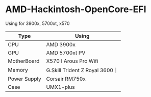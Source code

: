# AMD-Hackintosh-OpenCore-EFI
Using for 3900x, 5700xt, x570


|  Type   | Using  |
|  ----  | ----  |
| CPU  | AMD 3900x |
| GPU  | AMD 5700xt PV |
| MotherBoard | X570 I Arous Pro Wifi|
| Memory | G.Skill Trident Z Royal 3600｜
| Power Supply | Corsair RM750x |
| Case | UMX1-plus |
